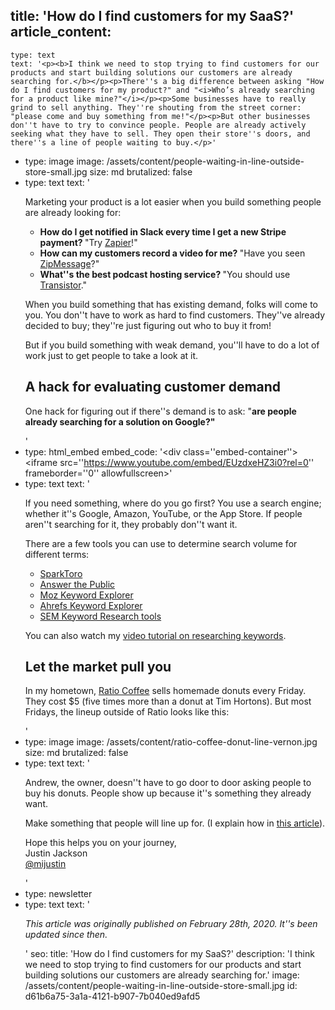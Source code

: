 title: 'How do I find customers for my SaaS?'
article_content:
  -
    type: text
    text: '<p><b>I think we need to stop trying to find customers for our products and start building solutions our customers are already searching for.</b></p><p>There''s a big difference between asking "How do I find customers for my product?" and "<i>Who’s already searching for a product like mine?"</i></p><p>Some businesses have to really grind to sell anything. They''re shouting from the street corner: "please come and buy something from me!"</p><p>But other businesses don''t have to try to convince people. People are already actively seeking what they have to sell. They open their store''s doors, and there''s a line of people waiting to buy.</p>'
  -
    type: image
    image: /assets/content/people-waiting-in-line-outside-store-small.jpg
    size: md
    brutalized: false
  -
    type: text
    text: '<p>Marketing your product is a lot easier when you build something people are already looking for:</p><ul><li><b>How do I get notified in Slack every time I get a new Stripe payment? </b>"Try <a href="https://zapier.com/">Zapier</a>!"</li><li><b>How can my customers record a video for me? </b>"Have you seen <a href="https://zipmessage.com/">ZipMessage</a>?"</li><li><b>What''s the best podcast hosting service? </b>"You should use <a href="https://transistor.fm/?via=justin">Transistor</a>."</li></ul><p>When you build something that has existing demand, folks will come to you. You don''t have to work as hard to find customers. They''ve already decided to buy; they''re just figuring out who to buy it from!</p><p>But if you build something with weak demand, you''ll have to do a lot of work just to get people to take a look at it.</p><h2>A hack for evaluating customer demand</h2><p>One hack for figuring out if there''s demand is to ask: "<b>are people already searching for a solution on Google?"</b></p>'
  -
    type: html_embed
    embed_code: '<style>.embed-container { position: relative; padding-bottom: 56.25%; height: 0; overflow: hidden; max-width: 100%; } .embed-container iframe, .embed-container object, .embed-container embed { position: absolute; top: 0; left: 0; width: 100%; height: 100%; }</style><div class=''embed-container''><iframe src=''https://www.youtube.com/embed/EUzdxeHZ3i0?rel=0'' frameborder=''0'' allowfullscreen></iframe></div>'
  -
    type: text
    text: '<p>If you need something, where do you go first? You use a search engine; whether it''s Google, Amazon, YouTube, or the App Store. If people aren''t searching for it, they probably don''t want it.</p><p>There are a few tools you can use to determine search volume for different terms:</p><ul><li><a href="https://sparktoro.com/">SparkToro</a></li><li><a href="https://answerthepublic.com/">Answer the Public</a></li><li><a href="https://moz.com/explorer">Moz Keyword Explorer</a></li><li><a href="https://ahrefs.com/keywords-explorer">Ahrefs Keyword Explorer</a></li><li><a href="https://www.semrush.com/features/keyword-research-toolkit/">SEM Keyword Research tools</a></li></ul><p>You can also watch my <a href="https://youtu.be/EUzdxeHZ3i0">video tutorial on researching keywords</a>.</p><h2>Let the market pull you&nbsp;</h2><p>In my hometown,&nbsp;<a href="https://www.ratiocoffee.ca/">Ratio Coffee</a>&nbsp;sells homemade donuts every Friday. They cost $5 (five times more than a donut at Tim Hortons). But most Fridays, the lineup outside of Ratio looks like this:</p>'
  -
    type: image
    image: /assets/content/ratio-coffee-donut-line-vernon.jpg
    size: md
    brutalized: false
  -
    type: text
    text: '<p>Andrew, the owner, doesn''t have to go door to door asking people to buy his donuts. People show up because it''s something they already want.</p><p>Make something that people will line up for. (I explain how in <a href="https://justinjackson.ca/build">this article</a>).</p><p>Hope this helps you on your journey,<br>Justin Jackson<br><a href="https://twitter.com/mijustin">@mijustin</a></p>'
  -
    type: newsletter
  -
    type: text
    text: '<p><i>This article was originally published on February 28th, 2020. It''s been updated since then.</i></p>'
seo:
  title: 'How do I find customers for my SaaS?'
  description: 'I think we need to stop trying to find customers for our products and start building solutions our customers are already searching for.'
  image: /assets/content/people-waiting-in-line-outside-store-small.jpg
id: d61b6a75-3a1a-4121-b907-7b040ed9afd5
